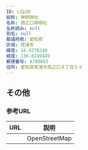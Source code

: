 ```yaml
---
ID: cZp20
総称: 神明神社
名称: 西之口神明社
名称読み: null
別名: null
都道府県: 愛知県
区域: 常滑市
緯度: 34.9278249
経度: 136.8249449
郵便番号: 4790863
住所: 愛知県常滑市西之口８丁目５８
---
```


## その他

### 参考URL

| URL | 説明          |
| --- | ------------- |
|     | OpenStreetMap |
